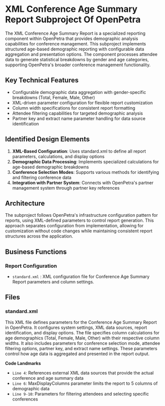 # XML Conference Age Summary Report Subproject Of OpenPetra

The XML Conference Age Summary Report is a specialized reporting component within OpenPetra that provides demographic analysis capabilities for conference management. This subproject implements structured age-based demographic reporting with configurable data aggregation and presentation options. The component processes attendee data to generate statistical breakdowns by gender and age categories, supporting OpenPetra's broader conference management functionality.

## Key Technical Features

- Configurable demographic data aggregation with gender-specific breakdowns (Total, Female, Male, Other)
- XML-driven parameter configuration for flexible report customization
- Column width specifications for consistent report formatting
- Attendee filtering capabilities for targeted demographic analysis
- Partner key and extract name parameter handling for data source identification

## Identified Design Elements

1. **XML-Based Configuration**: Uses standard.xml to define all report parameters, calculations, and display options
2. **Demographic Data Processing**: Implements specialized calculations for age-based demographic breakdowns
3. **Conference Selection Modes**: Supports various methods for identifying and filtering conference data
4. **Integration with Partner System**: Connects with OpenPetra's partner management system through partner key references

## Architecture
The subproject follows OpenPetra's infrastructure configuration pattern for reports, using XML-defined parameters to control report generation. This approach separates configuration from implementation, allowing for customization without code changes while maintaining consistent report structures across the application.

## Business Functions

### Report Configuration
- `standard.xml` : XML configuration file for Conference Age Summary Report parameters and column settings.

## Files
### standard.xml

This XML file defines parameters for the Conference Age Summary Report in OpenPetra. It configures system settings, XML data sources, report identification, and display options. The file specifies column calculations for age demographics (Total, Female, Male, Other) with their respective column widths. It also includes parameters for conference selection mode, attendee filtering options, partner key, and extract name settings. These parameters control how age data is aggregated and presented in the report output.

 **Code Landmarks**
- `Line 4`: References external XML data sources that provide the actual conference and age summary data
- `Line 6`: MaxDisplayColumns parameter limits the report to 5 columns of demographic data
- `Line 9-10`: Parameters for filtering attendees and selecting specific conferences

[Generated by the Sage AI expert workbench: 2025-03-30 02:22:57  https://sage-tech.ai/workbench]: #